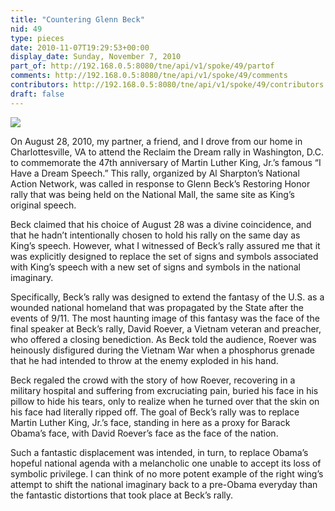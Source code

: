 ```yaml
---
title: "Countering Glenn Beck"
nid: 49
type: pieces
date: 2010-11-07T19:29:53+00:00
display_date: Sunday, November 7, 2010
part_of: http://192.168.0.5:8080/tne/api/v1/spoke/49/partof
comments: http://192.168.0.5:8080/tne/api/v1/spoke/49/comments
contributors: http://192.168.0.5:8080/tne/api/v1/spoke/49/contributors
draft: false
---
```


![](/tne/sites/mediacommons.futureofthebook.org.tne/files/images/roever.jpg)

 On August 28, 2010, my partner, a friend, and I drove from our home in Charlottesville, VA to attend the Reclaim the Dream rally in Washington, D.C. to commemorate the 47th anniversary of Martin Luther King, Jr.’s famous “I Have a Dream Speech.” This rally, organized by Al Sharpton’s National Action Network, was called in response to Glenn Beck’s Restoring Honor rally that was being held on the National Mall, the same site as King’s original speech.

 Beck claimed that his choice of August 28 was a divine coincidence, and that he hadn’t intentionally chosen to hold his rally on the same day as King’s speech. However, what I witnessed of Beck’s rally assured me that it was explicitly designed to replace the set of signs and symbols associated with King’s speech with a new set of signs and symbols in the national imaginary.

 Specifically, Beck’s rally was designed to extend the fantasy of the U.S. as a wounded national homeland that was propagated by the State after the events of 9/11. The most haunting image of this fantasy was the face of the final speaker at Beck’s rally, David Roever, a Vietnam veteran and preacher, who offered a closing benediction. As Beck told the audience, Roever was heinously disfigured during the Vietnam War when a phosphorus grenade that he had intended to throw at the enemy exploded in his hand.

 Beck regaled the crowd with the story of how Roever, recovering in a military hospital and suffering from excruciating pain, buried his face in his pillow to hide his tears, only to realize when he turned over that the skin on his face had literally ripped off. The goal of Beck’s rally was to replace Martin Luther King, Jr.’s face, standing in here as a proxy for Barack Obama’s face, with David Roever’s face as the face of the nation.

 Such a fantastic displacement was intended, in turn, to replace Obama’s hopeful national agenda with a melancholic one unable to accept its loss of symbolic privilege. I can think of no more potent example of the right wing’s attempt to shift the national imaginary back to a pre-Obama everyday than the fantastic distortions that took place at Beck’s rally.
